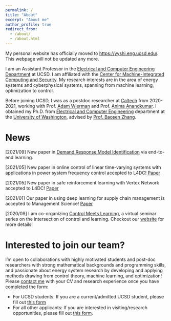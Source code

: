 ```yaml
---
permalink: /
title: "About"
excerpt: "About me"
author_profile: true
redirect_from: 
  - /about/
  - /about.html
---
```


My personal website has officially moved to https://yyshi.eng.ucsd.edu/. This webpage will not be updated any more. 

I am an Assistant Professor in the [Electrical and Computer Engineering Department](https://www.ece.ucsd.edu/) at UCSD. I am affiliated with the [Center for Machine-Integrated Computing and Security](http://mics.ucsd.edu/). My research interests are in the area of energy systems and cyberphysical systems, spanning from machine learning, optimization to control. 


Before joining UCSD, I was as a postdoc researcher at [Caltech](http://www.cms.caltech.edu/) from 2020-2021, working with Prof. [Adam Wierman](http://users.cms.caltech.edu/~adamw/) and Prof. [Anima Anandkumar](http://tensorlab.cms.caltech.edu/users/anima/). I obtained my Ph.D. from [Electrical and Computer Engineering](https://www.ece.uw.edu/) department at the [University of Washington](https://www.washington.edu/), advised by [Prof. Baosen Zhang](https://zhangbaosen.github.io/). 


News
======
[2021/09] New paper in [Demand Response Model Identification](https://arxiv.org/pdf/2109.00741.pdf) via end-to-end learning.

[2021/05] New paper in online control of linear time-varying systems with applications in power system frequency control accepted to L4DC! [Paper](http://proceedings.mlr.press/v144/qu21a/qu21a.pdf) 

[2021/05] New paper in safe reinforcement learning with Vertex Network accepted to L4DC! [Paper](http://proceedings.mlr.press/v144/zheng21a/zheng21a.pdf)

[2021/01] Our paper in using deep learning for supply chain management is accepted to Management Science! [Paper](https://papers.ssrn.com/sol3/papers.cfm?abstract_id=3737780)

[2020/09] I am co-organizing [Control Meets Learning](https://www.youtube.com/channel/UCpo7ZjrPAr-wTKbJl3jDOVg/videos), a virtual seminar series on the intersection of control and learning. Checkout our [website](https://sites.google.com/view/control-meets-learning) for more details!


Interested to join our team?
======
I’m open to collaborations with highly motivated students and post-doc researchers with strong mathematical backgrounds and programming skills, and passionate about energy system research by developing and applying methods drawing from control theory, machine learning, and optimization! Please [contact me](yyshi@eng.ucsd.edu) with your CV and research experience once you have completed the form:
* For UCSD students: If you are a current/admitted UCSD student, please fill out [this form](https://docs.google.com/forms/d/e/1FAIpQLScX8m6OttBUpNiU3cbia3zbTtyW84z_SkIwZM33G9s5qiNyGQ/viewform?usp=pp_url)
* For all other applicants: If you are interested in visiting/research opportunities, please fill out [this form](https://docs.google.com/forms/d/e/1FAIpQLSd1vDHzeTV2mGnMhd5jHFDDrnis4-II_Ws4G_bsL-Pc_Ici8g/viewform?usp=pp_url).

